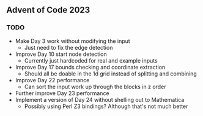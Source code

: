 ## Advent of Code 2023

### TODO
* Make Day 3 work without modifying the input
   * Just need to fix the edge detection
* Improve Day 10 start node detection
   * Currently just hardcoded for real and example inputs
* Improve Day 17 bounds checking and coordinate extraction
   * Should all be doable in the 1d grid instead of splitting and combining
* Improve Day 22 performance
   * Can sort the input work up through the blocks in z order
* Further improve Day 23 performance
* Implement a version of Day 24 without shelling out to Mathematica
   * Possibly using Perl Z3 bindings? Although that's not much better
